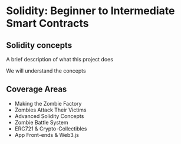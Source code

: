 # Solidity: Beginner to Intermediate Smart Contracts

## Solidity concepts

A brief description of what this project does

We will understand the concepts

## Coverage Areas

- Making the Zombie Factory
- Zombies Attack Their Victims
- Advanced Solidity Concepts
- Zombie Battle System
- ERC721 & Crypto-Collectibles
- App Front-ends & Web3.js
